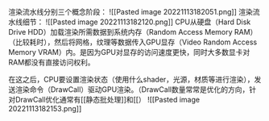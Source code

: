 渲染流水线分别三个概念阶段：
![[Pasted image 20221113182051.png]]
渲染流水线细节：
![[Pasted image 20221113182120.png]]
CPU从硬盘（Hard Disk Drive HDD）加载渲染所需数据到系统内存（Random Access Memory RAM）（比较耗时），然后将网格，纹理等数据传入GPU显存（Video Random Access Memory VRAM）内。是因为GPU对显存的访问速度更快，同时大多数显卡对RAM都没有直接访问权利。

在这之后，CPU要设置渲染状态（使用什么shader，光源，材质等进行渲染），发送渲染命令（DrawCall）驱动GPU渲染。（DrawCall数量常常是优化的方向，针对DrawCall优化通常有[[静态批处理]]和[[）
![[Pasted image 20221113182153.png]]